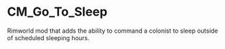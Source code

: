 # CM_Go_To_Sleep
 Rimworld mod that adds the ability to command a colonist to sleep outside of scheduled sleeping hours.
